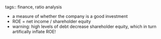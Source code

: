 tags:: finance, ratio analysis

- a measure of whether the company is a good investment
- ROE = net income / shareholder equity
- warning: high levels of debt decrease shareholder equity, which in turn artifically inflate ROE!